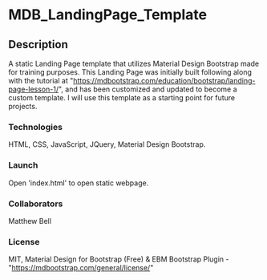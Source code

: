 # MDB_LandingPage_Template

## Description

A static Landing Page template that utilizes Material Design Bootstrap made for training purposes.  This Landing Page was initially built following along with the tutorial at "https://mdbootstrap.com/education/bootstrap/landing-page-lesson-1/", and has been customized and updated to become a custom template.  I will use this template as a starting point for future projects.

### Technologies

HTML, CSS, JavaScript, JQuery, Material Design Bootstrap.

### Launch

Open 'index.html' to open static webpage.

### Collaborators

Matthew Bell

### License

MIT, Material Design for Bootstrap (Free) & EBM Bootstrap Plugin - "https://mdbootstrap.com/general/license/"
